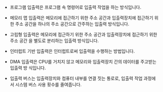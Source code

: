 - 프로그램 입출력은 프로그램 속 명령어로 입출력 작업을 하는 방식입니다. 

- 메모리 맵 입출력은 메모리에 접근하기 위한 주소 공간과 입출력장치에 접근하기 위한 주소 공간을 하나의 주소 공간으로 간주하는 입출력 방식입니다. 

- 고립형 입출력은 메모리에 접근하기 위한 주소 공간과 입출력장치에 접근하기 위한 주소 공간 을 별도로 분리하는 입출력 방식입니다. 

- 인터럽트 기반 입출력은 인터럽트로써 입출력을 수행하는 방법입니다. 

- DMA 입출력은 CPU를 거치지 않고 메모리와 입출력장치 간의 데이터를 주고받는 입출력 방 식입니다. 

- 입출력 버스는 입출력장치와 컴퓨터 내부를 연결 짓는 통로로, 입출력 작업 과정에서 시스템 버스 사용 횟수를 줄여줍니다.